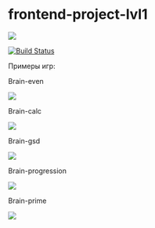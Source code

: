 # frontend-project-lvl1
<a href="https://codeclimate.com/github/Makso-87/frontend-project-lvl1/maintainability"><img src="https://api.codeclimate.com/v1/badges/43e917ee250d627a68b6/maintainability" /></a>

[![Build Status](https://travis-ci.org/Makso-87/frontend-project-lvl1.svg?branch=master)](https://travis-ci.org/Makso-87/frontend-project-lvl1)

Примеры игр:

Brain-even

<a href="https://asciinema.org/a/rDdo7Fd96ga0q4EEgguaVRedd" target="_blank"><img src="https://asciinema.org/a/rDdo7Fd96ga0q4EEgguaVRedd.svg" /></a>

Brain-calc

<a href="https://asciinema.org/a/2EDZ23gNt0OxKdWmLUgWUbeTI" target="_blank"><img src="https://asciinema.org/a/2EDZ23gNt0OxKdWmLUgWUbeTI.svg" /></a>

Brain-gsd

<a href="https://asciinema.org/a/BlEztIoHBKcyUaYUVbLwuVrGX" target="_blank"><img src="https://asciinema.org/a/BlEztIoHBKcyUaYUVbLwuVrGX.svg" /></a>

Brain-progression

<a href="https://asciinema.org/a/GXToQs9JzGASpyfVijkzoVIbe" target="_blank"><img src="https://asciinema.org/a/GXToQs9JzGASpyfVijkzoVIbe.svg" /></a>

Brain-prime

<a href="https://asciinema.org/a/OCKcoja8nym2a5D6QwAg8OPQa" target="_blank"><img src="https://asciinema.org/a/OCKcoja8nym2a5D6QwAg8OPQa.svg" /></a>